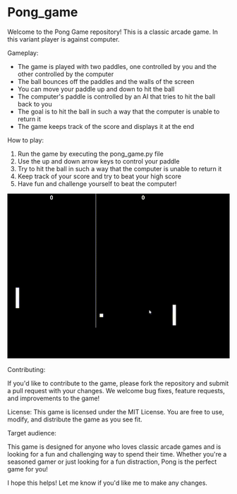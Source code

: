 # Pong_game
Welcome to the Pong Game repository! This is a classic arcade game. In this variant player is against computer.

Gameplay:

* The game is played with two paddles, one controlled by you and the other controlled by the computer
* The ball bounces off the paddles and the walls of the screen
* You can move your paddle up and down to hit the ball
* The computer's paddle is controlled by an AI that tries to hit the ball back to you
* The goal is to hit the ball in such a way that the computer is unable to return it
* The game keeps track of the score and displays it at the end

How to play:

1. Run the game by executing the pong_game.py file
2. Use the up and down arrow keys to control your paddle
3. Try to hit the ball in such a way that the computer is unable to return it
4. Keep track of your score and try to beat your high score
5. Have fun and challenge yourself to beat the computer!


![alt text](https://github.com/alexzedev/Pong_game/blob/main/pong_game_gif.gif?raw=true)

Contributing:

If you'd like to contribute to the game, please fork the repository and submit a pull request with your changes. We welcome bug fixes, feature requests, and improvements to the game!

License:
This game is licensed under the MIT License. You are free to use, modify, and distribute the game as you see fit. 

Target audience:

This game is designed for anyone who loves classic arcade games and is looking for a fun and challenging way to spend their time. Whether you're a seasoned gamer or just looking for a fun distraction, Pong is the perfect game for you!

I hope this helps! Let me know if you'd like me to make any changes.
